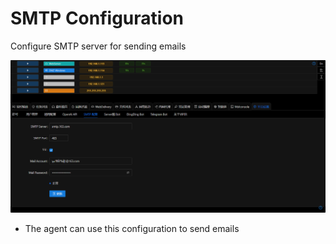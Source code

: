 # SMTP Configuration

Configure SMTP server for sending emails

![img.png](webp/dingding_bot/img.png)

- The agent can use this configuration to send emails
